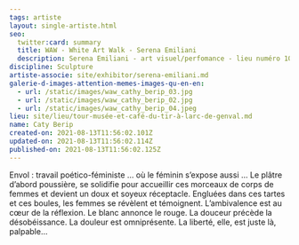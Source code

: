```yaml
---
tags: artiste
layout: single-artiste.html
seo:
  twitter:card: summary
  title: WAW - White Art Walk - Serena Emiliani
  description: Serena Emiliani - art visuel/perfomance - lieu numéro 10
discipline: Sculpture
artiste-associe: site/exhibitor/serena-emiliani.md
galerie-d-images-attention-memes-images-qu-en-en:
  - url: /static/images/waw_cathy_berip_03.jpg
  - url: /static/images/waw_cathy_berip_02.jpg
  - url: /static/images/waw_cathy_berip_04.jpeg
lieu: site/lieu/tour-musée-et-café-du-tir-à-larc-de-genval.md
name: Caty Berip
created-on: 2021-08-13T11:56:02.101Z
updated-on: 2021-08-13T11:56:02.114Z
published-on: 2021-08-13T11:56:02.125Z
---
```

<!--StartFragment-->

Envol : travail poético-féministe … où le féminin s’expose aussi …
Le plâtre d’abord poussière, se solidifie pour accueillir ces morceaux de corps de femmes et devient un doux et
soyeux réceptacle.
Engluées dans ces tartes et ces boules, les femmes se révèlent et témoignent.
L’ambivalence est au cœur de la réflexion.
Le blanc annonce le rouge.
La douceur précède la désobéissance.
La douleur est omniprésente.
La liberté, elle, est juste là, palpable…

<!--EndFragment-->